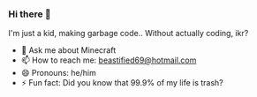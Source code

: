 ### Hi there 👋

I'm just a kid, making garbage code.. Without actually coding, ikr?

- 💬 Ask me about Minecraft
- 📫 How to reach me: beastified69@hotmail.com
- 😄 Pronouns: he/him
- ⚡ Fun fact: Did you know that 99.9% of my life is trash?
<!--
**Beastifi3d/Beastifi3d** is a ✨ _special_ ✨ repository because its `README.md` (this file) appears on your GitHub profile.

- 💬 Ask me about Minecraft
- 📫 How to reach me: beastified69@hotmail.com
- 😄 Pronouns: he/him
- ⚡ Fun fact: Did you know that 99.9% of my life is trash?
-->

